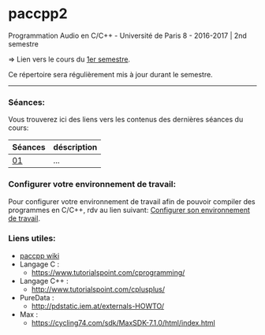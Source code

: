 # paccpp2
Programmation Audio en C/C++ - Université de Paris 8 - 2016-2017 | 2nd semestre

=> Lien vers le cours du [1er semestre](https://github.com/paccpp/paccpp).

Ce répertoire sera régulièrement mis à jour durant le semestre.

---

### Séances:

Vous trouverez ici des liens vers les contenus des dernières séances du cours:

| Séances   | déscription |
|-----------|-------------|
|[01](s01)  | ... |

### Configurer votre environnement de travail:
Pour configurer votre environnement de travail afin de pouvoir compiler des programmes en C/C++, rdv au lien suivant:
[Configurer son environnement de travail](setup/readme.md).

### Liens utiles:

- [paccpp wiki](https://github.com/paccpp/paccpp/wiki)
- Langage C :
  - https://www.tutorialspoint.com/cprogramming/
- Langage C++ :
  - http://www.tutorialspoint.com/cplusplus/
- PureData :
  - http://pdstatic.iem.at/externals-HOWTO/
- Max :
  - https://cycling74.com/sdk/MaxSDK-7.1.0/html/index.html
